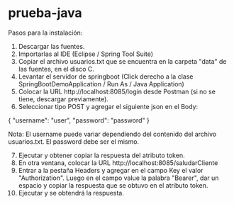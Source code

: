 # prueba-java
Pasos para la instalación:
1. Descargar las fuentes.
2. Importarlas al IDE (Eclipse / Spring Tool Suite)
3. Copiar el archivo usuarios.txt que se encuentra en la carpeta "data" de las fuentes, en el disco C.
4. Levantar el servidor de springboot (Click derecho a la clase SpringBootDemoApplication / Run As / Java Application)
5. Colocar la URL http://localhost:8085/login desde Postman (si no se tiene, descargar previamente).
6. Seleccionar tipo POST y agregar el siguiente json en el Body:

{
	"username": "user",
	"password": "password"
}

Nota: El username puede variar dependiendo del contenido del archivo usuarios.txt. El password debe ser el mismo.

7. Ejecutar y obtener copiar la respuesta del atributo token.
8. En otra ventana, colocar la URL http://localhost:8085/saludarCliente
9. Entrar a la pestaña Headers y agregar en el campo Key el valor "Authorization". Luego en el campo value la palabra "Bearer", dar un espacio y copiar la respuesta que se obtuvo en el atributo token.
10. Ejecutar y se obtendrá la respuesta.
